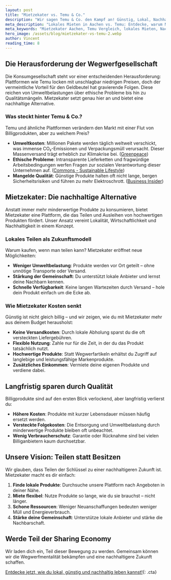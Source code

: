 ```yaml
---
layout: post
title: "Mietzekater vs. Temu & Co."
description: "Wir sagen Temu & Co. den Kampf an! Günstig, Lokal, Nachhaltig. Wie wir bessere Angebote ermöglichen."
meta_description: "Lokales Mieten in Aachen vs. Temu: Entdecke, warum Mietzekater nachhaltiger, günstiger und gemeinschaftsorientierter ist. ✓ Lokal ✓ Nachhaltig ✓ Günstig"
meta_keywords: "Mietzekater Aachen, Temu Vergleich, lokales Mieten, Nachhaltigkeit Aachen, Sharing Economy, günstiger Verleih, lokale Alternative"
hero_image: /assets/blog/mietzekater-vs-temu-2.webp
author: Vincent
reading_time: 8
---
```


## Die Herausforderung der Wegwerfgesellschaft

Die Konsumgesellschaft steht vor einer entscheidenden Herausforderung: Plattformen wie Temu locken mit unschlagbar niedrigen Preisen, doch der vermeintliche Vorteil für den Geldbeutel hat gravierende Folgen. Diese reichen von Umweltbelastungen über ethische Probleme bis hin zu Qualitätsmängeln. Mietzekater setzt genau hier an und bietet eine nachhaltige Alternative.

### Was steckt hinter Temu & Co.?

Temu und ähnliche Plattformen verändern den Markt mit einer Flut von Billigprodukten, aber zu welchem Preis?

- **Umweltkosten**: Millionen Pakete werden täglich weltweit verschickt, was immense CO₂-Emissionen und Verpackungsmüll verursacht. Dieser Massenversand trägt erheblich zur Klimakrise bei. ([Greenpeace](https://www.greenpeace.org/international/story/64710/the-deals-behind-temu-its-hidden-environmental-price-and-climate-silence))
- **Ethische Probleme**: Intransparente Lieferketten und fragwürdige Arbeitsbedingungen werfen Fragen zur sozialen Verantwortung dieser Unternehmen auf. ([Commons - Sustainable Lifestyle](https://www.thecommons.earth/blog/is-temu-sustainable-the-environmental-and-ethical-costs))
- **Mangelde Qualität**: Günstige Produkte halten oft nicht lange, bergen Sicherheitsrisiken und führen zu mehr Elektroschrott. ([Business Insider](https://www.businessinsider.com/temu-children-clothes-contained-622-toxic-limit-seoul-2024-11))

## Mietzekater: Die nachhaltige Alternative

Anstatt immer mehr minderwertige Produkte zu konsumieren, bietet Mietzekater eine Plattform, die das Teilen und Ausleihen von hochwertigen Produkten fördert. Unser Ansatz vereint Lokalität, Wirtschaftlichkeit und Nachhaltigkeit in einem Konzept.

### Lokales Teilen als Zukunftsmodell

Warum kaufen, wenn man teilen kann? Mietzekater eröffnet neue Möglichkeiten:

- **Weniger Umweltbelastung**: Produkte werden vor Ort geteilt – ohne unnötige Transporte oder Versand.
- **Stärkung der Gemeinschaft**: Du unterstützt lokale Anbieter und lernst deine Nachbarn kennen.
- **Schnelle Verfügbarkeit**: Keine langen Wartezeiten durch Versand – hole dein Produkt einfach um die Ecke ab.

### Wie Mietzekater Kosten senkt

Günstig ist nicht gleich billig – und wir zeigen, wie du mit Mietzekater mehr aus deinem Budget herausholst:

- **Keine Versandkosten**: Durch lokale Abholung sparst du die oft versteckten Liefergebühren.
- **Flexible Nutzung**: Zahle nur für die Zeit, in der du das Produkt tatsächlich nutzt.
- **Hochwertige Produkte**: Statt Wegwerfartikeln erhältst du Zugriff auf langlebige und leistungsfähige Markenprodukte.
- **Zusätzliches Einkommen**: Vermiete deine eigenen Produkte und verdiene dabei.

## Langfristig sparen durch Qualität

Billigprodukte sind auf den ersten Blick verlockend, aber langfristig verlierst du:

- **Höhere Kosten**: Produkte mit kurzer Lebensdauer müssen häufig ersetzt werden.
- **Versteckte Folgekosten**: Die Entsorgung und Umweltbelastung durch minderwertige Produkte bleiben oft unbeachtet.
- **Wenig Verbraucherschutz**: Garantie oder Rücknahme sind bei vielen Billiganbietern kaum durchsetzbar.

## Unsere Vision: Teilen statt Besitzen

Wir glauben, dass Teilen der Schlüssel zu einer nachhaltigeren Zukunft ist. Mietzekater macht es dir einfach:

1. **Finde lokale Produkte**: Durchsuche unsere Plattform nach Angeboten in deiner Nähe.
2. **Miete flexibel**: Nutze Produkte so lange, wie du sie brauchst – nicht länger.
3. **Schone Ressourcen**: Weniger Neuanschaffungen bedeuten weniger Müll und Energieverbrauch.
4. **Stärke deine Gemeinschaft**: Unterstütze lokale Anbieter und stärke die Nachbarschaft.

## Werde Teil der Sharing Economy

Wir laden dich ein, Teil dieser Bewegung zu werden. Gemeinsam können wir die Wegwerfmentalität bekämpfen und eine nachhaltigere Zukunft schaffen.

[Entdecke jetzt, wie du lokal, günstig und nachhaltig leben kannst!](#newsletter){: .cta}

